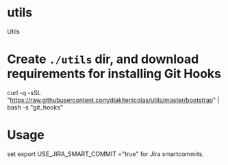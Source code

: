 # utils
Utils

# Create `./utils` dir, and download requirements for installing Git Hooks
curl -q -sSL "https://raw.githubusercontent.com/diakitenicolas/utils/master/bootstrap" | bash -s "git_hooks"

# Usage
 set export USE_JIRA_SMART_COMMIT ="true" for Jira smartcommits.
